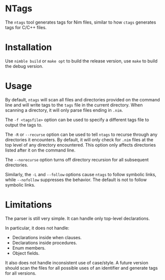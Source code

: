# NTags

The `ntags` tool generates tags for Nim files, similar to how `ctags`
generates tags for C/C++ files.

# Installation

Use `nimble build` or `make opt` to build the release version, use
`make` to build the debug version.

# Usage

By default, `ntags` will scan all files and directories provided on the
command line and will write tags to the `tags` file in the current
directory. When scanning a directory, it will only parse files ending in
`.nim`.

The `-f <tagsfile>` option can be used to specify a different tags file
to output the tags to.

The `-R` or `--recurse` option can be used to tell `ntags` to recurse
through any directories it encounters. By default, it will only check
for `.nim` files at the top level of any directory encountered. This
option only affects directories listed after it on the command line.

The `--norecurse` option turns off directory recursion for all
subsequent directories.

Similarly, the `-L` and `--follow` options cause `ntags` to follow
symbolic links, while `--nofollow` suppresses the behavior. The
default is not to follow symbolic links.

# Limitations

The parser is still very simple. It can handle only top-level
declarations.

In particular, it does not handle:

* Declarations inside when clauses.
* Declarations inside procedures.
* Enum members.
* Object fields.

It also does not handle inconsistent use of case/style. A future version
should scan the files for all possible uses of an identifier and
generate tags for all versions.
